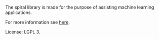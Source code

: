 ﻿The spiral library is made for the purpose of assisting machine learning applications.

For more information see <a href="https://abstractcontrol.wordpress.com/2015/12/24/introduction/">here</a>.

License: LGPL 3.
